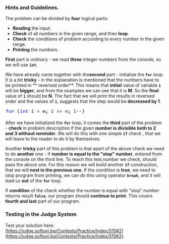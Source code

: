 ﻿### Hints and Guidelines.

The problem can be divided by **four** logical parts:
* **Reading** the input.
* **Check** of all numbers in the given range, and then **loop**.
* **Check** the conditions of problem according to every number in the given range.
* **Printing** the numbers.

**First** part is ordinary - we read **three** integer numbers from the console, so we will use **`int`**.

We have already came together with the**second** part - initialize the **`for`** loop. It is a bit **tricky** - in the explanation is mentioned that the numbers have to be printed in ** reversed order**. This means that **initial** value of variable **`i`** will be  **bigger**, and from the examples we can see that it is **M**. So the **final** value of  **`i`** should be **N**. The fact that we will print the results in reversed order and the values of **`i`**, suggests that the step would be **decreased by 1**.

![](/assets/chapter-7-exam-preparation-images/04.stop-number-1.png)

After we have initialized the **`for`** loop, it comes the **third** part of the problem  - **check** in problem description if the given **number is divisible both to 2 and 3 without reminder**. We will do this with one simple **`if`** check , that we will leave to the reader to do it by themselves.

Another **tricky** part of this problem is that apart of the above check we need to do **another** one - if **number is equal to the "stop" number**, entered from the console on the third line. To reach this test,number we check, should pass the above one. For this reason we will build another  **`if`** construction,  that we will  **nest in the previous one**. If the condition is **true**, we need to stop program from printing, we can do this using operator **`break`**, and it will lead us **out** of the  **`for`** loop.
 
If **condition** of the check whether the number is equal with "stop" number returns result **`false`**,  our program should **continue to print**. This covers **fourth and last** part of our program.

### Testing in the Judge System

Test your solution here:  [https://judge.softuni.bg/Contests/Practice/Index/515#2](https://judge.softuni.bg/Contests/Practice/Index/515#2).
